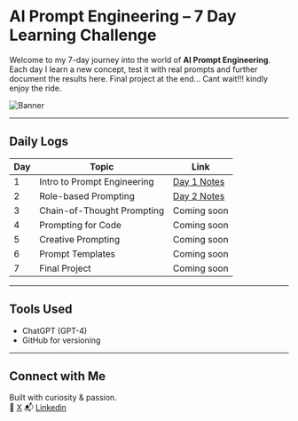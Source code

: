 #  AI Prompt Engineering – 7 Day Learning Challenge

Welcome to my 7-day journey into the world of **AI Prompt Engineering**. Each day I learn a new concept, test it with real prompts and further document the results here. Final project at the end... Cant wait!!! kindly enjoy the ride. 

![Banner](./banner.png)

---

##  Daily Logs

| Day | Topic | Link |
|-----|-------|------|
| 1 | Intro to Prompt Engineering | [Day 1 Notes](day1_intro.md) |
| 2 | Role-based Prompting | [Day 2 Notes](day2_role_prompts.md) |
| 3 | Chain-of-Thought Prompting | Coming soon |
| 4 | Prompting for Code | Coming soon |
| 5 | Creative Prompting | Coming soon |
| 6 | Prompt Templates | Coming soon |
| 7 | Final Project | Coming soon |

---

##  Tools Used
- ChatGPT (GPT-4)
- GitHub for versioning

---

##  Connect with Me
Built with curiosity & passion.  
🔗 [X](https://x.com/sortsec)
📬 [Linkedin](https://www.linkedin.com/in/ganiyusortput)
